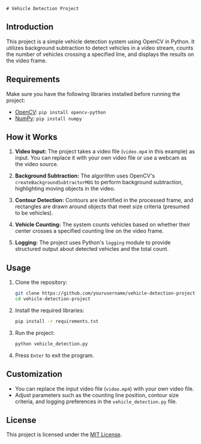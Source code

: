     # Vehicle Detection Project

## Introduction

This project is a simple vehicle detection system using OpenCV in Python. It utilizes background subtraction to detect vehicles in a video stream, counts the number of vehicles crossing a specified line, and displays the results on the video frame.

## Requirements

Make sure you have the following libraries installed before running the project:

- [OpenCV](https://pypi.org/project/opencv-python/): `pip install opencv-python`
- [NumPy](https://numpy.org/): `pip install numpy`

## How it Works

1. **Video Input:** The project takes a video file (`video.mp4` in this example) as input. You can replace it with your own video file or use a webcam as the video source.

2. **Background Subtraction:** The algorithm uses OpenCV's `createBackgroundSubtractorMOG` to perform background subtraction, highlighting moving objects in the video.

3. **Contour Detection:** Contours are identified in the processed frame, and rectangles are drawn around objects that meet size criteria (presumed to be vehicles).

4. **Vehicle Counting:** The system counts vehicles based on whether their center crosses a specified counting line on the video frame.

5. **Logging:** The project uses Python's `logging` module to provide structured output about detected vehicles and the total count.

## Usage

1. Clone the repository:

    ```bash
    git clone https://github.com/yourusername/vehicle-detection-project.git
    cd vehicle-detection-project
    ```

2. Install the required libraries:

    ```bash
    pip install -r requirements.txt
    ```

3. Run the project:

    ```bash
    python vehicle_detection.py
    ```

4. Press `Enter` to exit the program.

## Customization

- You can replace the input video file (`video.mp4`) with your own video file.
- Adjust parameters such as the counting line position, contour size criteria, and logging preferences in the `vehicle_detection.py` file.

## License

This project is licensed under the [MIT License](LICENSE).
